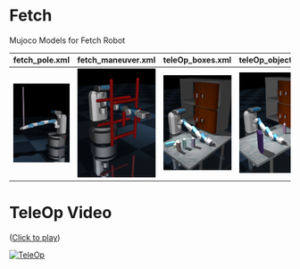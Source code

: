 # Fetch
Mujoco Models for Fetch Robot


fetch_pole.xml           |  fetch_maneuver.xml       |teleOp_boxes.xml             | teleOp_objects.xml          
:-------------------------:|:-------------------------:|:-------------------------:|:-------------------------:
![Alt text](gallery/pole.JPG?raw=false "Fetch Pole") |  ![Alt text](gallery/maneuver.JPG?raw=false "fetch maneuver") | ![Alt text](gallery/boxes.JPG?raw=false "teleOp Boxes") | ![Alt text](gallery/objects.JPG?raw=false "teleOp objects")



# TeleOp Video
([Click to play](https://www.youtube.com/watch?v=2qEf5TkFXpQ))

[![TeleOp](https://img.youtube.com/vi/2qEf5TkFXpQ/0.jpg)](https://www.youtube.com/watch?v=2qEf5TkFXpQ)
